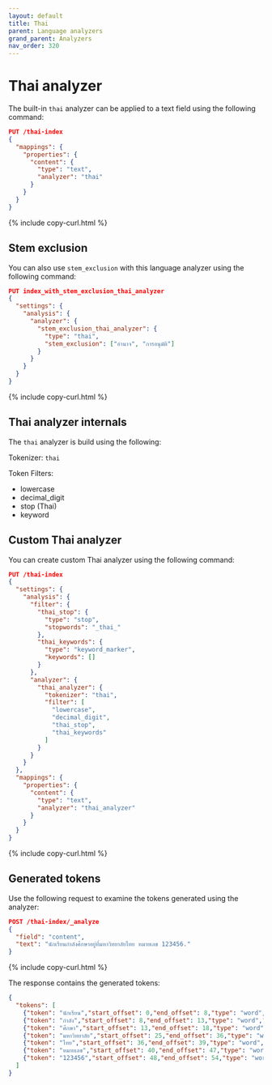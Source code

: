 ```yaml
---
layout: default
title: Thai
parent: Language analyzers
grand_parent: Analyzers
nav_order: 320
---
```


# Thai analyzer

The built-in `thai` analyzer can be applied to a text field using the following command:

```json
PUT /thai-index
{
  "mappings": {
    "properties": {
      "content": {
        "type": "text",
        "analyzer": "thai"
      }
    }
  }
}
```
{% include copy-curl.html %}

## Stem exclusion

You can also use `stem_exclusion` with this language analyzer using the following command:

```json
PUT index_with_stem_exclusion_thai_analyzer
{
  "settings": {
    "analysis": {
      "analyzer": {
        "stem_exclusion_thai_analyzer": {
          "type": "thai",
          "stem_exclusion": ["อำนาจ", "การอนุมัติ"]
        }
      }
    }
  }
}
```
{% include copy-curl.html %}

## Thai analyzer internals

The `thai` analyzer is build using the following:

Tokenizer: `thai`

Token Filters:
- lowercase
- decimal_digit
- stop (Thai)
- keyword

## Custom Thai analyzer

You can create custom Thai analyzer using the following command:

```json
PUT /thai-index
{
  "settings": {
    "analysis": {
      "filter": {
        "thai_stop": {
          "type": "stop",
          "stopwords": "_thai_"
        },
        "thai_keywords": {
          "type": "keyword_marker",
          "keywords": []
        }
      },
      "analyzer": {
        "thai_analyzer": {
          "tokenizer": "thai",
          "filter": [
            "lowercase",
            "decimal_digit",
            "thai_stop",
            "thai_keywords"
          ]
        }
      }
    }
  },
  "mappings": {
    "properties": {
      "content": {
        "type": "text",
        "analyzer": "thai_analyzer"
      }
    }
  }
}
```
{% include copy-curl.html %}

## Generated tokens

Use the following request to examine the tokens generated using the analyzer:

```json
POST /thai-index/_analyze
{
  "field": "content",
  "text": "นักเรียนกำลังศึกษาอยู่ที่มหาวิทยาลัยไทย หมายเลข 123456."
}
```
{% include copy-curl.html %}

The response contains the generated tokens:

```json
{
  "tokens": [
    {"token": "นักเรียน","start_offset": 0,"end_offset": 8,"type": "word","position": 0},
    {"token": "กำลัง","start_offset": 8,"end_offset": 13,"type": "word","position": 1},
    {"token": "ศึกษา","start_offset": 13,"end_offset": 18,"type": "word","position": 2},
    {"token": "มหาวิทยาลัย","start_offset": 25,"end_offset": 36,"type": "word","position": 5},
    {"token": "ไทย","start_offset": 36,"end_offset": 39,"type": "word","position": 6},
    {"token": "หมายเลข","start_offset": 40,"end_offset": 47,"type": "word","position": 7},
    {"token": "123456","start_offset": 48,"end_offset": 54,"type": "word","position": 8}
  ]
}
```
